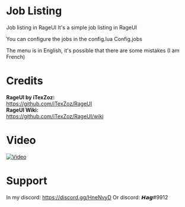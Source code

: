 # Job Listing
 Job listing in RageUI
It's a simple job listing in RageUI

You can configure the jobs in the config.lua
Config.jobs 

The menu is in English, it's possible that there are some mistakes (I am French)

# Credits

<strong>RageUI by iTexZoz:</strong> <br> 
https://github.com/iTexZoz/RageUI <br>
<strong>RageUI Wiki:</strong> <br>
https://github.com/iTexZoz/RageUI/wiki

# Video
[![Video](https://i.imgur.com/yIEP25E.png)](https://streamable.com/jib8w9)
# Support 

In my discord:
https://discord.gg/HneNvyD
Or discord: 
𝙃𝙖𝙜#9912


